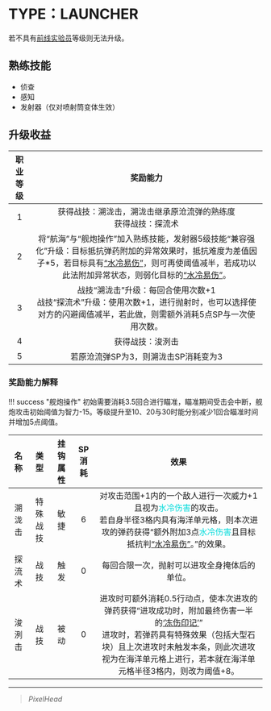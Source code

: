 # TYPE：LAUNCHER

若不具有<a href="../Frontline Experimenter" target="_blank">前线实验员</a>等级则无法升级。

## 熟练技能

* 侦查
* 感知
* 发射器（仅对喷射筒变体生效）

## 升级收益

职业等级|奖励能力
:--:|:--:
1|获得战技：溯泷击，溯泷击继承原沧流弹的熟练度<br>获得战技：探流术
2|将“航海”与“舰炮操作”加入熟练技能，发射器5级技能“兼容强化”升级：目标抵抗弹药附加的异常效果时，抵抗难度为差值因子*5，若目标具有<a href="../../../../status/normal/#水冷易伤" target="_blank">“水冷易伤”</a>，则可再使阈值减半，若成功以此法附加异常状态，则弱化目标的<a href="../../../../status/normal/#水冷易伤" target="_blank">“水冷易伤”</a>。
3|战技“溯泷击”升级：每回合使用次数+1<br>战技“探流术”升级：使用次数+1，进行抛射时，也可以选择使对方的闪避阈值减半，若此做，则需额外消耗5点SP与一次使用次数。
4|获得战技：浚洌击
5|若原沧流弹SP为3，则溯泷击SP消耗变为3

### 奖励能力解释

!!! success "舰炮操作"
    初始需要消耗3.5回合进行瞄准，瞄准期间受击会中断，舰炮攻击初始阈值为智力-15。等级提升至10、20与30时能分别减少1回合瞄准时间并增加5点阈值。

名称|类型|挂钩属性|SP消耗|效果
:--:|:--:|:--:|:--:|:--:
溯泷击|特殊战技|敏捷|6|对攻击范围+1内的一个敌人进行一次威力+1且视为<font color="#00dbdb">水冷伤害</font>的攻击。<br>若自身半径3格内具有海洋单元格，则本次进攻的弹药获得“额外附加3点<font color="#00dbdb">水冷伤害</font>且目标抵抗判<a href="../../../../status/normal/#水冷易伤" target="_blank">“水冷易伤”</a>。”的效果。
探流术|战技|触发|0|每回合限一次，抛射可以进攻全身掩体后的单位。
浚洌击|战技|被动|0|进攻时可额外消耗0.5行动点，使本次进攻的弹药获得“进攻成功时，附加最终伤害一半的<a href="../../../../status/mark/#冻伤印记" target="_blank">‘冻伤印记’</a>”<br>进攻时，若弹药具有特殊效果（包括大型石块）且上次进攻时未触发本条，则此次进攻视为在海洋单元格上进行，若本就在海洋单元格半径3格内，则改为阈值+8。

---

> *PixelHead*